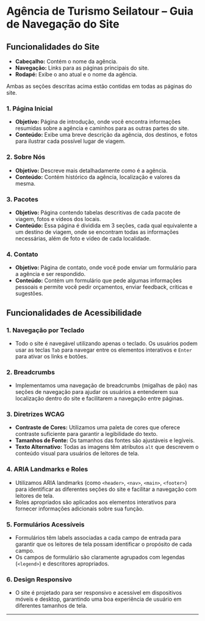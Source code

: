 # Agência de Turismo Seilatour – Guia de Navegação do Site


## Funcionalidades do Site

- **Cabeçalho:** Contém o nome da agência.
- **Navegação:** Links para as páginas principais do site.
- **Rodapé:** Exibe o ano atual e o nome da agência.

Ambas as seções descritas acima estão contidas em todas as páginas do site.

### 1. Página Inicial
   - **Objetivo:** Página de introdução, onde você encontra informações resumidas sobre a agência e caminhos para as outras partes do site.
   - **Conteúdo:** Exibe uma breve descrição da agência, dos destinos, e fotos para ilustrar cada possível lugar de viagem.

### 2. Sobre Nós
   - **Objetivo:** Descreve mais detalhadamente como é a agência.
   - **Conteúdo:** Contém histórico da agência, localização e valores da mesma.

### 3. Pacotes
   - **Objetivo:** Página contendo tabelas descritivas de cada pacote de viagem, fotos e vídeos dos locais.
   - **Conteúdo:** Essa página é dividida em 3 seções, cada qual equivalente a um destino de viagem, onde se encontram todas as informações necessárias, além de foto e vídeo de cada localidade.

### 4. Contato
   - **Objetivo:** Página de contato, onde você pode enviar um formulário para a agência e ser respondido.
   - **Conteúdo:** Contém um formulário que pede algumas informações pessoais e permite você pedir orçamentos, enviar feedback, críticas e sugestões.

## Funcionalidades de Acessibilidade

### 1. Navegação por Teclado
   - Todo o site é navegável utilizando apenas o teclado. Os usuários podem usar as teclas `Tab` para navegar entre os elementos interativos e `Enter` para ativar os links e botões.

### 2. Breadcrumbs
   - Implementamos uma navegação de breadcrumbs (migalhas de pão) nas seções de navegação para ajudar os usuários a entenderem sua localização dentro do site e facilitarem a navegação entre páginas.

### 3. Diretrizes WCAG
   - **Contraste de Cores:** Utilizamos uma paleta de cores que oferece contraste suficiente para garantir a legibilidade do texto.
   - **Tamanhos de Fonte:** Os tamanhos das fontes são ajustáveis e legíveis.
   - **Texto Alternativo:** Todas as imagens têm atributos `alt` que descrevem o conteúdo visual para usuários de leitores de tela.

### 4. ARIA Landmarks e Roles
   - Utilizamos ARIA landmarks (como `<header>`, `<nav>`, `<main>`, `<footer>`) para identificar as diferentes seções do site e facilitar a navegação com leitores de tela.
   - Roles apropriados são aplicados aos elementos interativos para fornecer informações adicionais sobre sua função.

### 5. Formulários Acessíveis
   - Formulários têm labels associadas a cada campo de entrada para garantir que os leitores de tela possam identificar o propósito de cada campo.
   - Os campos de formulário são claramente agrupados com legendas (`<legend>`) e descritores apropriados.

### 6. Design Responsivo
   - O site é projetado para ser responsivo e acessível em dispositivos móveis e desktop, garantindo uma boa experiência de usuário em diferentes tamanhos de tela.

---

